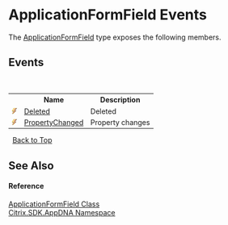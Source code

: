 # ApplicationFormField Events
 

The <a href="cf0e2e3c-35e5-33f1-ec47-81035ed4081b">ApplicationFormField</a> type exposes the following members.


## Events
&nbsp;<table><tr><th></th><th>Name</th><th>Description</th></tr><tr><td>![Public event](media/pubevent.gif "Public event")</td><td><a href="907c48f9-b96d-5170-562e-9207627c3e02">Deleted</a></td><td>
Deleted</td></tr><tr><td>![Public event](media/pubevent.gif "Public event")</td><td><a href="3d29caf6-b43c-9aa8-e59f-9195f3a51dd7">PropertyChanged</a></td><td>
Property changes</td></tr></table>&nbsp;
<a href="#applicationformfield-events">Back to Top</a>

## See Also


#### Reference
<a href="cf0e2e3c-35e5-33f1-ec47-81035ed4081b">ApplicationFormField Class</a><br /><a href="fe2d265b-410b-8b11-1eb4-a790e0b062bf">Citrix.SDK.AppDNA Namespace</a><br />